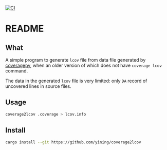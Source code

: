 [![CI](../../actions/workflows/ci.yml/badge.svg)](../../actions/workflows/ci.yml)

# README

## What

A simple program to generate `lcov` file from data file generated by [coveragepy](https://github.com/nedbat/coveragepy ), when an older version of which does not have `coverage lcov` command.

The data in the generated `lcov` file is very limited: only `DA` record of uncovered lines in source files.

## Usage

```bash
coverage2lcov .coverage > lcov.info
```

## Install

```bash
cargo install --git https://github.com/yining/coverage2lcov
```

